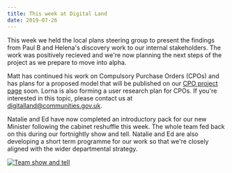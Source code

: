 ```yaml
---
title: This week at Digital Land
date: 2019-07-26
---
```


This week we held the local plans steering group to present the findings from Paul B and Helena's discovery work to our internal stakeholders. The work was positively recieved and we're now planning the next steps of the project as we prepare to move into alpha.

Matt has continued his work on Compulsory Purchase Orders (CPOs) and has plans for a proposed model that will be published on our [CPO project page](https://digital-land.github.io/project/compulsory-purchase-orders/) soon. Lorna is also forming a user research plan for CPOs. If you're interested in this topic, please contact us at [digitalland@communities.gov.uk](mailto:digitalland@communities.gov.uk).

Natalie and Ed have now completed  an introductory pack for our new Minister following the cabinet reshuffle this week. 
The whole team fed back on this during our fortnightly show and tell. Natalie and Ed are also developing a short term programme for our work so that we're closely aligned with the wider departmental strategy.

<a href="https://www.flickr.com/photos/182343195@N08/48380313217/in/dateposted-public/" title="Team show and tell"><img src="https://live.staticflickr.com/65535/48380313217_c994df26f7_c.jpg" alt="Team show and tell"></a>

